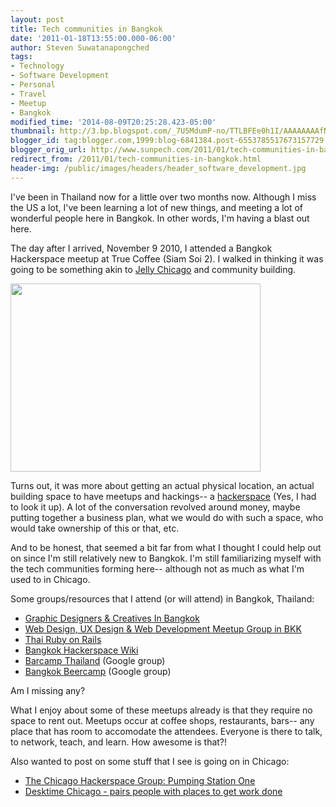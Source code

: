 ```yaml
---
layout: post
title: Tech communities in Bangkok
date: '2011-01-18T13:55:00.000-06:00'
author: Steven Suwatanapongched
tags:
- Technology
- Software Development
- Personal
- Travel
- Meetup
- Bangkok
modified_time: '2014-08-09T20:25:28.423-05:00'
thumbnail: http://3.bp.blogspot.com/_7U5MdumP-no/TTLBFEe0h1I/AAAAAAAAfNc/7bkqHeyGPcg/s600/IMG_20101109_195137.jpg
blogger_id: tag:blogger.com,1999:blog-6841384.post-6553785517673157729
blogger_orig_url: http://www.sunpech.com/2011/01/tech-communities-in-bangkok.html
redirect_from: /2011/01/tech-communities-in-bangkok.html
header-img: /public/images/headers/header_software_development.jpg
---
```


I've been in Thailand now for a little over two months now.  Although I miss the US a lot, I've been learning a lot of new things, and meeting a lot of wonderful people here in Bangkok.  In other words, I'm having a blast out here.

The day after I arrived, November 9 2010, I attended a Bangkok Hackerspace meetup at True Coffee (Siam Soi 2).  I walked in thinking it was going to be something akin to <a href="http://jellychicago.com/">Jelly Chicago</a> and community building.

<a href="http://3.bp.blogspot.com/_7U5MdumP-no/TTLBFEe0h1I/AAAAAAAAfNc/7bkqHeyGPcg/s1600/IMG_20101109_195137.jpg" imageanchor="1"><img border="0" src="http://3.bp.blogspot.com/_7U5MdumP-no/TTLBFEe0h1I/AAAAAAAAfNc/7bkqHeyGPcg/s400/IMG_20101109_195137.jpg" height="301" width="400" /></a>

Turns out, it was more about getting an actual physical location, an actual building space to have meetups and hackings-- a <a href="http://en.wikipedia.org/wiki/Hackerspace">hackerspace</a> (Yes, I had to look it up).  A lot of the conversation revolved around money, maybe putting together a business plan, what we would do with such a space, who would take ownership of this or that, etc.

And to be honest, that seemed a bit far from what I thought I could help out on since I'm still relatively new to Bangkok.  I'm still familiarizing myself with the tech communities forming here-- although not as much as what I'm used to in Chicago.

Some groups/resources that I attend (or will attend) in Bangkok, Thailand:

<ul>
  <li><a href="http://www.meetup.com/GraphicDesignersInBangkok/">Graphic Designers &amp; Creatives In Bangkok</a></li>
  <li><a href="http://www.meetup.com/bkk-web/">Web Design, UX Design &amp; Web Development Meetup Group in BKK</a></li>
  <li><a href="http://www.thairor.com/">Thai Ruby on Rails</a></li>
  <li><a href="http://bkkspace.pbworks.com/w/page/32233520/Bangkok-Hackerspace-Wiki">Bangkok Hackerspace Wiki</a></li>
  <li><a href="http://groups.google.com/group/barcamp-thailand">Barcamp Thailand</a> (Google group)</li>
  <li><a href="http://groups.google.com/group/bangkok-beercamp">Bangkok Beercamp</a> (Google group)</li>
</ul>

Am I missing any?

What I enjoy about some of these meetups already is that they require no space to rent out.  Meetups occur at coffee shops, restaurants, bars-- any place that has room to accomodate the attendees.  Everyone is there to talk, to network, teach, and learn.  How awesome is that?!

Also wanted to post on some stuff that I see is going on in Chicago:
<ul>
  <li><a href="http://www.meetup.com/PumpingStationOne/">The Chicago Hackerspace Group: Pumping Station One</a></li>
  <li><a href="http://desktimeapp.com/">Desktime Chicago - pairs people with places to get work done</a></li>
</ul>
